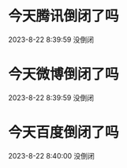 # 今天腾讯倒闭了吗

2023-8-22 8:39:59 没倒闭

# 今天微博倒闭了吗

2023-8-22 8:39:59 没倒闭

# 今天百度倒闭了吗

2023-8-22 8:40:00 没倒闭

